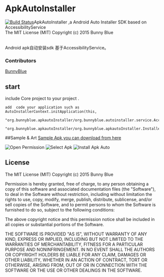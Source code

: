 # ApkAutoInstaller
[![Build Status](https://travis-ci.org/bunnyblue/ApkAutoInstaller.svg?branch=master)](https://travis-ci.org/bunnyblue/ApkAutoInstaller)ApkAutoInstaller ,a  Android  Auto Installer SDK based on AccessibilityService<br>The MIT License (MIT) Copyright (c) 2015 Bunny Blue

  <br>Android apk自动安装sdk 基于AccessibilityService。</br>




### Contributors

[BunnyBlue](https://github.com/bunnyfish)<br>

##  start
 include Core  project  to your  project
.

````
add  code your application such as
AutoInstallerContext.initApplication(this,
      "org.bunnyblue.apkautoInstaller/org.bunnyblue.autoinstaller.service.AccessibilityServices",
      "org.bunnyblue.apkautoInstaller/org.bunnyblue.apkautoInstaller.InstallerActivity");

````

##Sample & Art
<a href="https://github.com/bunnyblue/ApkAutoInstaller/blob/master/art/ApkAutoInstaller.apk.apk">
  Sample Apk,you can download from here
</a>

![Open Permission](https://github.com/bunnyblue/ApkAutoInstaller/raw/master/art/setting.png)
![Select Apk](https://github.com/bunnyblue/ApkAutoInstaller/raw/master/art/step1.png)
![Install Apk Auto](https://github.com/bunnyblue/ApkAutoInstaller/raw/master/art/step2.png)
## License
The MIT License (MIT) Copyright (c) 2015 Bunny Blue



Permission is hereby granted, free of charge, to any person obtaining a copy
of this software and associated documentation files (the "Software"), to deal
in the Software without restriction, including without limitation the rights
to use, copy, modify, merge, publish, distribute, sublicense, and/or sell
copies of the Software, and to permit persons to whom the Software is
furnished to do so, subject to the following conditions:

The above copyright notice and this permission notice shall be included in all
copies or substantial portions of the Software.

THE SOFTWARE IS PROVIDED "AS IS", WITHOUT WARRANTY OF ANY KIND, EXPRESS OR
IMPLIED, INCLUDING BUT NOT LIMITED TO THE WARRANTIES OF MERCHANTABILITY,
FITNESS FOR A PARTICULAR PURPOSE AND NONINFRINGEMENT. IN NO EVENT SHALL THE
AUTHORS OR COPYRIGHT HOLDERS BE LIABLE FOR ANY CLAIM, DAMAGES OR OTHER
LIABILITY, WHETHER IN AN ACTION OF CONTRACT, TORT OR OTHERWISE, ARISING FROM,
OUT OF OR IN CONNECTION WITH THE SOFTWARE OR THE USE OR OTHER DEALINGS IN THE
SOFTWARE.
